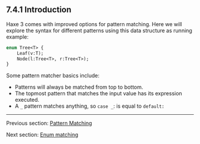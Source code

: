 ## 7.4.1 Introduction

Haxe 3 comes with improved options for pattern matching. Here we will explore the syntax for different patterns using this data structure as running example:

```haxe
enum Tree<T> {
    Leaf(v:T);
    Node(l:Tree<T>, r:Tree<T>);
}
```

Some pattern matcher basics include:



* Patterns will always be matched from top to bottom.
* The topmost pattern that matches the input value has its expression executed.
* A `_` pattern matches anything, so `case _`: is equal to `default:`

---

Previous section: [Pattern Matching](7.4-Pattern_Matching.md)

Next section: [Enum matching](7.4.2-Enum_matching.md)